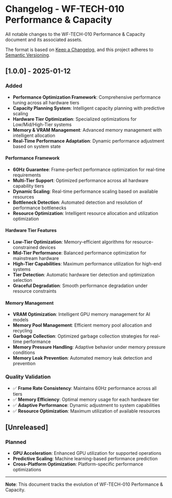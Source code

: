 # Changelog - WF-TECH-010 Performance & Capacity

All notable changes to the WF-TECH-010 Performance & Capacity document and its associated assets.

The format is based on [Keep a Changelog](https://keepachangelog.com/en/1.0.0/),
and this project adheres to [Semantic Versioning](https://semver.org/spec/v2.0.0.html).

## [1.0.0] - 2025-01-12

### Added
- **Performance Optimization Framework**: Comprehensive performance tuning across all hardware tiers
- **Capacity Planning System**: Intelligent capacity planning with predictive scaling
- **Hardware Tier Optimization**: Specialized optimizations for Low/Mid/High-Tier systems
- **Memory & VRAM Management**: Advanced memory management with intelligent allocation
- **Real-Time Performance Adaptation**: Dynamic performance adjustment based on system state

#### Performance Framework
- **60Hz Guarantee**: Frame-perfect performance optimization for real-time requirements
- **Multi-Tier Support**: Optimized performance across all hardware capability tiers
- **Dynamic Scaling**: Real-time performance scaling based on available resources
- **Bottleneck Detection**: Automated detection and resolution of performance bottlenecks
- **Resource Optimization**: Intelligent resource allocation and utilization optimization

#### Hardware Tier Features
- **Low-Tier Optimization**: Memory-efficient algorithms for resource-constrained devices
- **Mid-Tier Performance**: Balanced performance optimization for mainstream hardware
- **High-Tier Capabilities**: Maximum performance utilization for high-end systems
- **Tier Detection**: Automatic hardware tier detection and optimization selection
- **Graceful Degradation**: Smooth performance degradation under resource constraints

#### Memory Management
- **VRAM Optimization**: Intelligent GPU memory management for AI models
- **Memory Pool Management**: Efficient memory pool allocation and recycling
- **Garbage Collection**: Optimized garbage collection strategies for real-time performance
- **Memory Pressure Handling**: Adaptive behavior under memory pressure conditions
- **Memory Leak Prevention**: Automated memory leak detection and prevention

### Quality Validation
- ✅ **Frame Rate Consistency**: Maintains 60Hz performance across all tiers
- ✅ **Memory Efficiency**: Optimal memory usage for each hardware tier
- ✅ **Adaptive Performance**: Dynamic adjustment to system capabilities
- ✅ **Resource Optimization**: Maximum utilization of available resources

## [Unreleased]

### Planned
- **GPU Acceleration**: Enhanced GPU utilization for supported operations
- **Predictive Scaling**: Machine learning-based performance prediction
- **Cross-Platform Optimization**: Platform-specific performance optimizations

---

**Note**: This document tracks the evolution of WF-TECH-010 Performance & Capacity.

